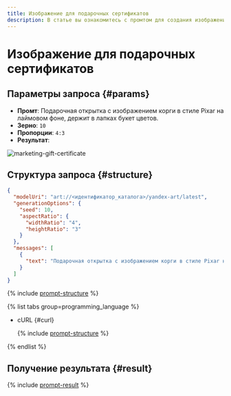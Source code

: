 ```yaml
---
title: Изображение для подарочных сертификатов
description: В статье вы ознакомитесь с промтом для создания изображения для подарочных сертификатов.
---
```


# Изображение для подарочных сертификатов

## Параметры запроса {#params}

* **Промт**: Подарочная открытка с изображением корги в стиле Pixar на лаймовом фоне, держит в лапках букет цветов.
* **Зерно**: `10`
* **Пропорции**: `4:3`
* **Результат**:

![marketing-gift-certificate](../../../_assets/yandexgpt/marketing-gift-certificate.jpg)

## Структура запроса {#structure}

```json
{
  "modelUri": "art://<идентификатор_каталога>/yandex-art/latest",
  "generationOptions": {
    "seed": 10,
    "aspectRatio": {
      "widthRatio": "4",
      "heightRatio": "3"
    }
  },
  "messages": [
    {
      "text": "Подарочная открытка с изображением корги в стиле Pixar на лаймовом фоне, держит в лапках букет цветов"
    }
  ]
}
```

{% include [prompt-structure](../../../_includes/ai-studio/yandexart/api-parameters.md) %}

{% list tabs group=programming_language %}

- cURL {#curl}

  {% include [prompt-structure](../../../_includes/ai-studio/yandexart/prompt-request.md) %}

{% endlist %}

## Получение результата {#result}

{% include [prompt-result](../../../_includes/ai-studio/yandexart/prompt-result.md) %}
